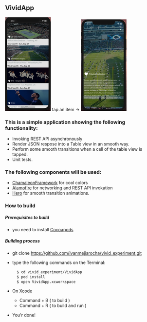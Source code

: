 ## VividApp

![main-list](./main-list.png) tap an item -> ![main-list](./tap-transition-from-list.png)

### This is a simple application showing the following functionality:

* Invoking REST API asynchronously
* Render JSON respose into a Table view in an smooth way.
* Perform some smooth transitions when a cell of the table view is tapped.
* Unit tests.

### The following components will be used:

* [ChamaleonFramework](https://github.com/viccalexander/Chameleon) for cool colors
* [Alamofire](https://github.com/Alamofire/Alamofire) for networking and REST API invokation
* [Hero](https://github.com/HeroTransitions/Hero) for smooth transition animations.

### How to build

##### Prerequisites to build 
* you need to install [Cocoapods](https://cocoapods.org)

##### Building process

* git clone https://github.com/ivanmejiarocha/vivid_experiment.git
* type the following commands on the Terminal:

        $ cd vivid_experiment/VividApp
        $ pod install
        $ open VividApp.xcworkspace
    
* On Xcode

    * Command + B ( to build )
    * Command + R ( to build and run )
    
* You'r done!
